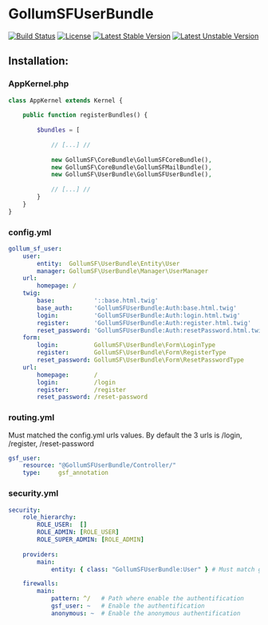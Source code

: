 # GollumSFUserBundle

[![Build Status](https://travis-ci.org/GollumSF/user-bundle.svg?branch=master)](https://travis-ci.org/GollumSF/user-bundle)
[![License](https://poser.pugx.org/gollumsf/user-bundle/license)](https://packagist.org/packages/gollumsf/user-bundle)
[![Latest Stable Version](https://poser.pugx.org/gollumsf/user-bundle/v/stable)](https://packagist.org/packages/gollumsf/user-bundle)
[![Latest Unstable Version](https://poser.pugx.org/gollumsf/user-bundle/v/unstable)](https://packagist.org/packages/gollumsf/user-bundle)


## Installation:

### AppKernel.php
```php
class AppKernel extends Kernel {
	
	public function registerBundles() {
		
		$bundles = [
			
			// [...] //
			
			new GollumSF\CoreBundle\GollumSFCoreBundle(),
			new GollumSF\CoreBundle\GollumSFMailBundle(),
			new GollumSF\UserBundle\GollumSFUserBundle(),
			
			// [...] // 
		}
	}
}
```

### config.yml

```yml
gollum_sf_user:
    user:
        entity:  GollumSF\UserBundle\Entity\User                            # (optional) Entity class of user for login implement GollumSF\UserBundle\Entity\UserInterface
        manager: GollumSF\UserBundle\Manager\UserManager                    # (optional) Manager class implement GollumSF\UserBundle\Manager\ManagerInterface
    url:
        homepage: /                                                         # (optional) Homepage URL for redirect after login
    twig:
        base:           '::base.html.twig'                                  # (optional) Twig loaded when the base_auth extends 
        base_auth:      'GollumSFUserBundle:Auth:base.html.twig'            # (optional) Twig loaded when the form page extends 
        login:          'GollumSFUserBundle:Auth:login.html.twig'           # (optional) Twig loaded for login page
        register:       'GollumSFUserBundle:Auth:register.html.twig'        # (optional) Twig loaded for register page
        reset_password: 'GollumSFUserBundle:Auth:resetPassword.html.twig'   # (optional) Twig loaded for reset password page
    form:
        login:          GollumSF\UserBundle\Form\LoginType                  # (optional) FormType for login
        register:       GollumSF\UserBundle\Form\RegisterType               # (optional) FormType for register
        reset_password: GollumSF\UserBundle\Form\ResetPasswordType          # (optional) FormType for reset password
    url:
        homepage:       /                                                   # (optional) Homepage URL for redirect after login
        login:          /login                                              # (optional) Login URL must matched the routing value
        register:       /register                                           # (optional) Register URL must matched the routing value
        reset_password: /reset-password                                     # (optional) Redirect URL must matched the routing value
```


### routing.yml

Must matched the config.yml urls values.
By default the 3 urls is /login, /register, /reset-password

```yml
gsf_user:
    resource: "@GollumSFUserBundle/Controller/"
    type:     gsf_annotation
```


### security.yml

```yml
security:
    role_hierarchy: 
        ROLE_USER:  []
        ROLE_ADMIN: [ROLE_USER]
        ROLE_SUPER_ADMIN: [ROLE_ADMIN]
        
    providers:
        main:
            entity: { class: "GollumSFUserBundle:User" } # Must match gollum_sf_user.user.entity

    firewalls:
        main:
            pattern: ^/   # Path where enable the authentification
            gsf_user: ~   # Enable the authentification
            anonymous: ~  # Enable the anonymous authentification
```